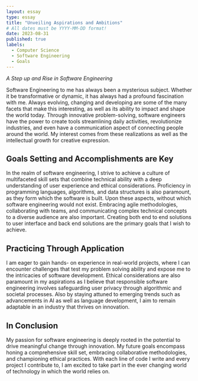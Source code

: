 ```yaml
---
layout: essay
type: essay
title: "Unveiling Aspirations and Ambitions"
# All dates must be YYYY-MM-DD format!
date: 2023-08-31
published: true
labels:
  - Computer Science
  - Software Engineering
  - Goals
---
```


*A Step up and Rise in Software Engineering*

Software Engineering to me has always been a mysterious subject. Whether it be transformative or dynamic, it has always had a profound fascination with me. Always evolving, changing and developing are some of the many facets that make this interesting, as well as its ability to impact and shape the world today. Through innovative problem-solving, software engineers have the power to create tools streamlining daily activities, revolutionize industries, and even have a communication aspect of connecting people around the world. My interest comes from these realizations as well as the intellectual growth for creative expression.

## Goals Setting and Accomplishments are Key
In the realm of software engineering, I strive to achieve a culture of multifaceted skill sets that combine technical ability with a deep understanding of user experience and ethical considerations. Proficiency in programming languages, algorithms, and data structures is also paramount, as they form which the software is built. Upon these aspects, without which software engineering would not exist. Embracing agile methodologies, collaborating with teams, and communicating complex technical concepts to a diverse audience are also important. Creating both end to end solutions to user interface and back end solutions are the primary goals that I wish to achieve.

## Practicing Through Application
I am eager to gain hands- on experience in real-world projects, where I can encounter challenges that test my problem solving ability and expose me to the intricacies of software development. Ethical considerations are also paramount in my aspirations as I believe that responsible software engineering involves safeguarding user privacy through algorithmic and societal processes. Also by staying attuned to emerging trends such as advancements in AI as well as language development, I aim to remain adaptable in an industry that thrives on innovation.

## In Conclusion
My passion for software engineering is deeply rooted in the potential to drive meaningful change through innovation. My future goals encompass honing a comprehensive skill set, embracing collaborative methodologies, and championing ethical practices. With each line of code I write and every project I contribute to, I am excited to take part in the ever changing world of technology in which the world relies on.
